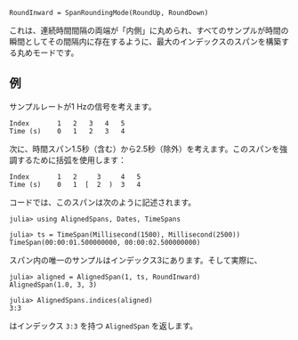 ```
RoundInward = SpanRoundingMode(RoundUp, RoundDown)
```

これは、連続時間間隔の両端が「内側」に丸められ、すべてのサンプルが時間の瞬間としてその間隔内に存在するように、最大のインデックスのスパンを構築する丸めモードです。

## 例

サンプルレートが1 Hzの信号を考えます。

```
Index       1   2   3   4   5
Time (s)    0   1   2   3   4
```

次に、時間スパン1.5秒（含む）から2.5秒（除外）を考えます。このスパンを強調するために括弧を使用します：

```
Index       1   2     3     4   5
Time (s)    0   1  [  2  )  3   4
```

コードでは、このスパンは次のように記述されます。

```jldoctest RoundInward
julia> using AlignedSpans, Dates, TimeSpans

julia> ts = TimeSpan(Millisecond(1500), Millisecond(2500))
TimeSpan(00:00:01.500000000, 00:00:02.500000000)
```

スパン内の唯一のサンプルはインデックス3にあります。そして実際に、

```jldoctest RoundInward
julia> aligned = AlignedSpan(1, ts, RoundInward)
AlignedSpan(1.0, 3, 3)

julia> AlignedSpans.indices(aligned)
3:3
```

はインデックス `3:3` を持つ `AlignedSpan` を返します。
